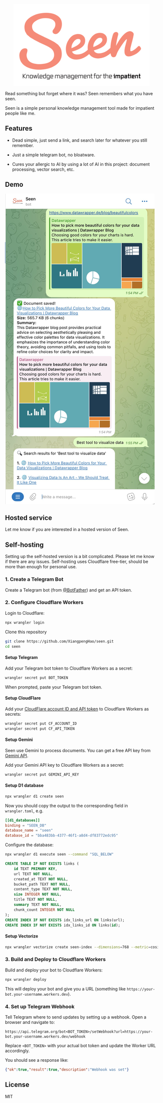 
<p align="center"> <img src="/doc/logo.png" alt="seen_logo" width="450"/> </p>

Read something but forget where it was? Seen remembers what you have seen.

Seen is a simple personal knowledge management tool made for impatient people like me.

## Features

- Dead simple, just send a link, and search later for whatever you still remember.

- Just a simple telegram bot, no bloatware.

- Cures your allergic to AI by using a lot of AI in this project: document processing, vector search, etc.

## Demo
![demo](doc/demo.jpg)

## Hosted service
Let me know if you are interested in a hosted version of Seen.


## Self-hosting 

Setting up the self-hosted version is a bit complicated. Please let me know if there are any issues.
Self-hosting uses Cloudflare free-tier, should be more than enough for personal use.

### 1. Create a Telegram Bot

Create a Telegram bot (from [@BotFather](https://t.me/BotFather)) and get an API token.

### 2. Configure Cloudflare Workers

Login to Cloudflare:
```bash
npx wrangler login
```

Clone this repository
```bash
git clone https://github.com/XiangpengHao/seen.git
cd seen
```

#### Setup Telegram 
Add your Telegram bot token to Cloudflare Workers as a secret:
```bash
wrangler secret put BOT_TOKEN
```
When prompted, paste your Telegram bot token.

#### Setup CloudFlare
Add your [CloudFlare account ID and API token](https://developers.cloudflare.com/fundamentals/api/get-started/account-owned-tokens/) to Cloudflare Workers as secrets:
```bash
wrangler secret put CF_ACCOUNT_ID
wrangler secret put CF_API_TOKEN
```

#### Setup Gemini
Seen use Gemini to process documents. You can get a free API key from [Gemini API](https://ai.google.dev/gemini-api/docs/quickstart).

Add your Gemini API key to Cloudflare Workers as a secret:
```bash
wrangler secret put GEMINI_API_KEY
```

#### Setup D1 database
```bash
npx wrangler d1 create seen
```
Now you should copy the output to the corresponding field in `wrangler.toml`, e.g.

```toml
[[d1_databases]]
binding = "SEEN_DB"
database_name = "seen"
database_id = "bba483bb-4377-46f1-a8d4-df83772edc95"
```

Configure the database:
```bash
npx wrangler d1 execute seen --command "SQL_BELOW"
```

```sql
CREATE TABLE IF NOT EXISTS links (
    id TEXT PRIMARY KEY,
    url TEXT NOT NULL,
    created_at TEXT NOT NULL,
    bucket_path TEXT NOT NULL,
    content_type TEXT NOT NULL,
    size INTEGER NOT NULL,
    title TEXT NOT NULL,
    summary TEXT NOT NULL,
    chunk_count INTEGER NOT NULL
);
CREATE INDEX IF NOT EXISTS idx_links_url ON links(url);
CREATE INDEX IF NOT EXISTS idx_links_id ON links(id);
```


#### Setup Vectorize
```bash
npx wrangler vectorize create seen-index --dimensions=768 --metric=cosine
```


### 3. Build and Deploy to Cloudflare Workers

Build and deploy your bot to Cloudflare Workers:

```bash
npx wrangler deploy
```

This will deploy your bot and give you a URL (something like `https://your-bot.your-username.workers.dev`).

### 4. Set up Telegram Webhook

Tell Telegram where to send updates by setting up a webhook. Open a browser and navigate to:

```
https://api.telegram.org/bot<BOT_TOKEN>/setWebhook?url=https://your-bot.your-username.workers.dev/webhook
```

Replace `<BOT_TOKEN>` with your actual bot token and update the Worker URL accordingly.

You should see a response like:
```json
{"ok":true,"result":true,"description":"Webhook was set"}
```


## License
MIT 